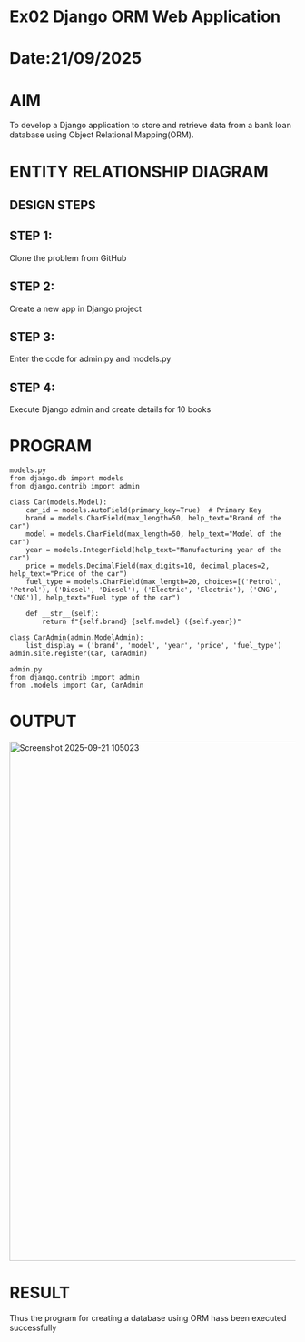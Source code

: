 # Ex02 Django ORM Web Application
# Date:21/09/2025
# AIM
To develop a Django application to store and retrieve data from a bank loan database using Object Relational Mapping(ORM).

# ENTITY RELATIONSHIP DIAGRAM
## DESIGN STEPS
## STEP 1:
Clone the problem from GitHub

## STEP 2:
Create a new app in Django project

## STEP 3:
Enter the code for admin.py and models.py

## STEP 4:
Execute Django admin and create details for 10 books

# PROGRAM
```
models.py
from django.db import models
from django.contrib import admin

class Car(models.Model):
    car_id = models.AutoField(primary_key=True)  # Primary Key
    brand = models.CharField(max_length=50, help_text="Brand of the car")
    model = models.CharField(max_length=50, help_text="Model of the car")
    year = models.IntegerField(help_text="Manufacturing year of the car")
    price = models.DecimalField(max_digits=10, decimal_places=2, help_text="Price of the car")
    fuel_type = models.CharField(max_length=20, choices=[('Petrol', 'Petrol'), ('Diesel', 'Diesel'), ('Electric', 'Electric'), ('CNG', 'CNG')], help_text="Fuel type of the car")

    def __str__(self):
        return f"{self.brand} {self.model} ({self.year})"

class CarAdmin(admin.ModelAdmin):
    list_display = ('brand', 'model', 'year', 'price', 'fuel_type')
admin.site.register(Car, CarAdmin)

admin.py
from django.contrib import admin
from .models import Car, CarAdmin
```


# OUTPUT
<img width="1895" height="913" alt="Screenshot 2025-09-21 105023" src="https://github.com/user-attachments/assets/82127af9-e9b4-431d-aceb-dded09abc83c" />



# RESULT
Thus the program for creating a database using ORM hass been executed successfully

